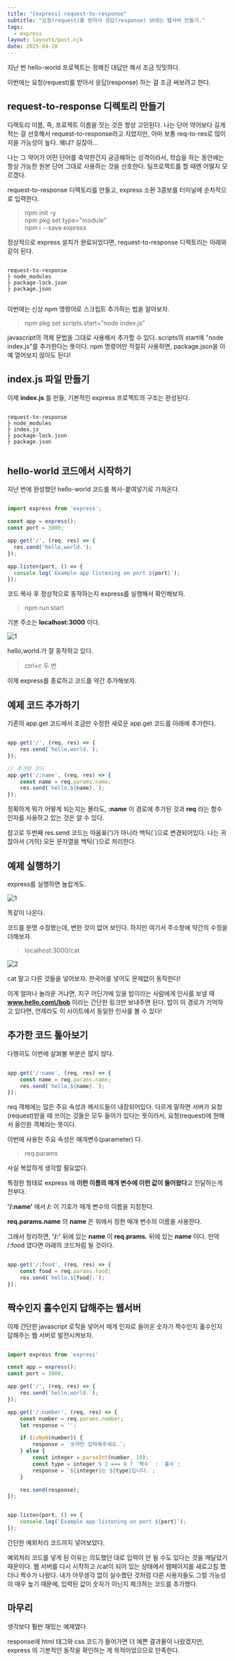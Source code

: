 ```yaml
---
title: "[express] request-to-response"
subtitle: "요청(request)를 받아서 응답(response) 보내는 웹서버 만들기."
tags:
  - express
layout: layouts/post.njk
date: 2025-04-28
---
```

지난 번 hello-world 프로젝트는 정해진 대답만 해서 조금 밋밋하다.

이번에는 요청(request)를 받아서 응답(response) 하는 걸 조금 써보려고 한다.

## request-to-response 디렉토리 만들기
디렉토리 이름, 즉, 프로젝트 이름을 짓는 것은 항상 고민된다.
나는 단어 약어보다 길게 적는 걸 선호해서 request-to-response라고 지었지만, 아마 보통 req-to-res로 많이 지을 가능성이 높다. 왜냐? 길잖아...

나는 그 약어가 어떤 단어를 축약한건지 궁금해하는 성격이라서, 학습을 하는 동안에는 항상 가능한 원본 단어 그대로 사용하는 것을 선호한다. 팀프로젝트를 할 때엔 어떨지 모르겠다.

request-to-response 디렉토리를 만들고, express 소환 3콤보를 터미널에 순차적으로 입력한다.

> npm init -y  
> npm pkg set type="module"  
> npm i --save express  

정상적으로 express 설치가 완료되었다면, request-to-response 디렉토리는 아래와 같이 된다.

```text

request-to-response 
├ node_modules   
├ package-lock.json  
├ package.json


```

이번에는 신상 npm 명령어로 스크립트 추가하는 법을 알아보자.

> npm pkg set scripts.start="node index.js"

javascript의 객체 문법을 그대로 사용해서 추가할 수 있다. scripts의 start에 "node index.js"를 추가한다는 뜻이다. npm 명령어만 적절히 사용하면, package.json을 아예 열어보지 않아도 된다!

## index.js 파일 만들기
이제 **index.js** 를 만들, 기본적인 express 프로젝트의 구조는 완성된다.

```text

request-to-response  
├ node_modules   
├ index.js  
├ package-lock.json  
├ package.json


```

## hello-world 코드에서 시작하기
지난 번에 완성했던 hello-world 코드를 복사-붙여넣기로 가져온다.

```javascript

import express from 'express';

const app = express();
const port = 3000;

app.get('/', (req, res) => {
  res.send('hello,world.');
});

app.listen(port, () => {
  console.log(`Example app listening on port ${port}`);
});


```

코드 복사 후 정상적으로 동작하는지 express를 실행해서 확인해보자.

> npm run start

기본 주소는 **localhost:3000** 이다.

![1](/resources/express/2025-04-28-request-to-response/1.png)

hello,world.가 잘 동작하고 있다.

> ctrl+c 두 번

이제 express를 종료하고 코드를 약간 추가해보자.

## 예제 코드 추가하기
기존의 app.get 코드에서 조금만 수정한 새로운 app.get 코드를 아래에 추가한다.

```javascript

app.get('/', (req, res) => {
    res.send(`hello,world.`);
});

// 추가된 코드
app.get('/:name', (req, res) => {
    const name = req.params.name;
    res.send(`hello,${name}.`);
});


```

정확하게 뭐가 어떻게 되는지는 몰라도, **:name** 이 경로에 추가된 것과 **req** 라는 함수 인자를 사용하고 있는 것은 알 수 있다.

참고로 두번째 res.send 코드는 따옴표(\')가 아니라 백틱(\`)으로 변경되어있다. 나는 귀찮아서 (거의) 모든 문자열을 백틱(\`)으로 처리한다.

## 예제 실행하기
express를 실행하면 놀랍게도.

![1](/resources/express/2025-04-28-request-to-response/1.png)

똑같이 나온다.

코드를 분명 수정했는데, 변한 것이 없어 보인다. 하지만 여기서 주소창에 약간의 수정을 더해보자.

> localhost:3000/cat

![2](/resources/express/2025-04-28-request-to-response/2.png)

cat 말고 다른 것들을 넣어보자. 한국어를 넣어도 문제없이 동작한다!

이게 얼마나 놀라운 거냐면, 지구 어딘가에 있을 밥이라는 사람에게 인사를 보낼 때 **www.hello.com\/bob** 이라는 간단한 링크만 보내주면 된다. 밥이 이 경로가 기억하고 있다면, 언제라도 이 사이트에서 동일한 인사를 볼 수 있다!

## 추가한 코드 톺아보기
다행히도 이번에 살펴볼 부분은 많지 않다.

```javascript

app.get('/:name', (req, res) => {
    const name = req.params.name;
    res.send(`hello,${name}.`);
});


```

req 객체에는 많은 주요 속성과 메서드들이 내장되어있다. 다르게 말하면 서버가 요청(request)받을 때 쓰이는 것들은 모두 들어가 있다는 뜻이라서, 요청(request)에 한해서 올인원 객체라는 뜻이다.

이번에 사용한 주요 속성은 매개변수(parameter) 다.

> req.params

사실 복잡하게 생각할 필요없다.

특정한 형태로 express 에 **이런 이름의 매개 변수에 이런 값이 들어왔다**고 전달하는게 전부다. 

**'\/:name'** 에서 **\/:** 이 기호가 매개 변수의 이름을 지정한다.

**req.params.name** 의 **name** 은 위에서 정한 매개 변수의 이름을 사용한다.

그래서 정리하면, **'\/:'** 뒤에 있는 **name** 이 **req.prams.** 뒤에 있는 **name** 이다. 만약 \/:food 였다면 아래의 코드처럼 될 것이다.

```javascript

app.get('/:food', (req, res) => {
    const food = req.params.food;
    res.send(`hello,${food}.`);
});


```

## 짝수인지 홀수인지 답해주는 웹서버
이제 간단한 javascript 로직을 넣어서 매개 인자로 들어온 숫자가 짝수인지 홀수인지 답해주는 웹 서버로 발전시켜보자.

```javascript

import express from 'express'

const app = express();
const port = 3000;

app.get('/', (req, res) => {
    res.send(`hello,world.`);
});

app.get('/:number', (req, res) => {
    const number = req.params.number;
    let response = '';

    if (isNaN(number)) {
        response = `숫자만 입력해주세요.`;
    } else {
        const integer = parseInt(number, 10);
        const type = integer % 2 === 0 ? `짝수` : `홀수`;
        response = `${integer}는 ${type}입니다.`;
    }

    res.send(response);
});


app.listen(port, () => {
    console.log(`Example app listening on port ${port}`);
});


```
간단한 예외처리 코드까지 넣어보았다.

예외처리 코드를 넣게 된 이유는 의도했던 대로 입력이 안 될 수도 있다는 것을 깨달았기 때문이다. 웹 서버를 다시 시작하고 \/cat이 되어 있는 상태에서 웹페이지를 새로고침 했더니 짝수가 나왔다. 내가 아무생각 없이 실수했던 것처럼 다른 사용자들도 그럴 가능성이 매우 높기 때문에, 입력된 값이 숫자가 아닌지 체크하는 코드를 추가했다. 

## 마무리
생각보다 훨씬 재밌는 예제였다.

response에 html 태그와 css 코드가 들어가면 더 예쁜 결과물이 나왔겠지만, express 의 기본적인 동작을 확인하는 게 목적이었으므로 만족한다.